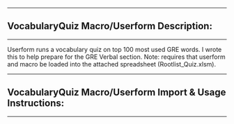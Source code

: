 ------------------------------------------------------------------------------------------------------------------------------------------------
## VocabularyQuiz Macro/Userform Description: 
------------------------------------------------------------------------------------------------------------------------------------------------
Userform runs a vocabulary quiz on top 100 most used GRE words. I wrote this to help prepare for the GRE Verbal section. Note: requires that userform and macro be loaded into the attached spreadsheet (Rootlist_Quiz.xlsm). 

------------------------------------------------------------------------------------------------------------------------------------------------
## VocabularyQuiz Macro/Userform Import & Usage Instructions: 
------------------------------------------------------------------------------------------------------------------------------------------------
